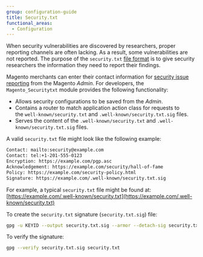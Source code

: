 ```yaml
---
group: configuration-guide
title: Security.txt
functional_areas:
  - Configuration
---
```


When security vulnerabilities are discovered by researchers, proper reporting channels are often lacking. As a result, some vulnerabilities are not reported. The purpose of the `security.txt` [file format](https://tools.ietf.org/html/draft-foudil-securitytxt-09) is to give security researchers the information they need to report their findings.

Magento merchants can enter their contact information for [security issue reporting](https://docs.magento.com/user-guide/stores/security-issue-reporting.html) from the Magento _Admin_. For developers, the `Magento_Securitytxt` module provides the following functionality:

-  Allows security configurations to be saved from the _Admin_.
-  Contains a router to match application action class for requests to the `well-known/security.txt` and `.well-known/security.txt.sig` files.
-  Serves the content of the `.well-known/security.txt` and `.well-known/security.txt.sig` files.

A valid `security.txt` file might look like the following example:

 ```bash
Contact: mailto:security@example.com
Contact: tel:+1-201-555-0123
Encryption: https://example.com/pgp.asc
Acknowledgement: https://example.com/security/hall-of-fame
Policy: https://example.com/security-policy.html
Signature: https://example.com/.well-known/security.txt.sig
```

For example, a typical `security.txt` file might be found at:
[https://example.com/.well-known/security.txt](https://example.com/.well-known/security.txt)

To create the `security.txt` signature (`security.txt.sig`) file:

```bash
gpg -u KEYID --output security.txt.sig --armor --detach-sig security.txt
```

To verify the signature:

```bash
gpg --verify security.txt.sig security.txt
```
